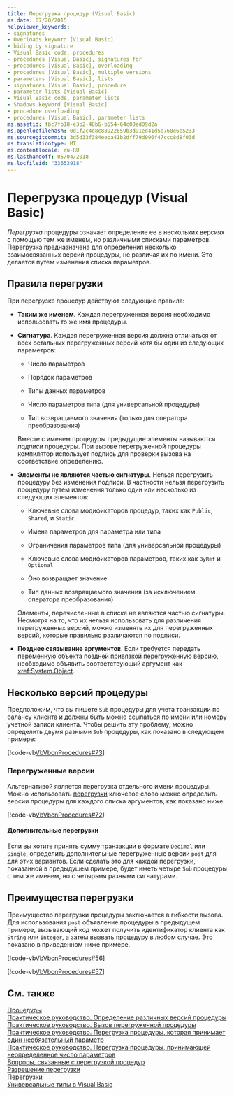 ```yaml
---
title: Перегрузка процедур (Visual Basic)
ms.date: 07/20/2015
helpviewer_keywords:
- signatures
- Overloads keyword [Visual Basic]
- hiding by signature
- Visual Basic code, procedures
- procedures [Visual Basic], signatures for
- procedures [Visual Basic], overloading
- procedures [Visual Basic], multiple versions
- parameters [Visual Basic], lists
- signatures [Visual Basic], procedure
- parameter lists [Visual Basic]
- Visual Basic code, parameter lists
- Shadows keyword [Visual Basic]
- procedure overloading
- procedures [Visual Basic], parameter lists
ms.assetid: fbc7fb18-e3b2-48b6-b554-64c00ed09d2a
ms.openlocfilehash: 0d1f2c4d8c88922659b3d91ed41d5e760e6e5233
ms.sourcegitcommit: 3d5d33f384eeba41b2dff79d096f47ccc8d8f03d
ms.translationtype: MT
ms.contentlocale: ru-RU
ms.lasthandoff: 05/04/2018
ms.locfileid: "33653918"
---
```

# <a name="procedure-overloading-visual-basic"></a>Перегрузка процедур (Visual Basic)
*Перегрузка* процедуры означает определение ее в нескольких версиях с помощью тем же именем, но различными списками параметров. Перегрузка предназначена для определения несколько взаимосвязанных версий процедуры, не различая их по имени. Это делается путем изменения списка параметров.  
  
## <a name="overloading-rules"></a>Правила перегрузки  
 При перегрузке процедур действуют следующие правила:  
  
-   **Таким же именем**. Каждая перегруженная версия необходимо использовать то же имя процедуры.  
  
-   **Сигнатура**. Каждая перегруженная версия должна отличаться от всех остальных перегруженных версий хотя бы один из следующих параметров:  
  
    -   Число параметров  
  
    -   Порядок параметров  
  
    -   Типы данных параметров  
  
    -   Число параметров типа (для универсальной процедуры)  
  
    -   Тип возвращаемого значения (только для оператора преобразования)  
  
     Вместе с именем процедуры предыдущие элементы называются *подписи* процедуры. При вызове перегруженной процедуры компилятор использует подпись для проверки вызова на соответствие определению.  
  
-   **Элементы не являются частью сигнатуры**. Нельзя перегрузить процедуру без изменения подписи. В частности нельзя перегрузить процедуру путем изменения только один или несколько из следующих элементов:  
  
    -   Ключевые слова модификаторов процедур, таких как `Public`, `Shared`, и `Static`  
  
    -   Имена параметров для параметра или типа  
  
    -   Ограничения параметров типа (для универсальной процедуры)  
  
    -   Ключевые слова модификаторов параметров, таких как `ByRef` и `Optional`  
  
    -   Оно возвращает значение  
  
    -   Тип данных возвращаемого значения (за исключением оператора преобразования)  
  
     Элементы, перечисленные в списке не являются частью сигнатуры. Несмотря на то, что их нельзя использовать для различения перегруженных версий, можно изменять их для перегруженных версий, которые правильно различаются по подписи.  
  
-   **Позднее связывание аргументов**. Если требуется передать переменную объекта поздней привязкой перегруженную версию, необходимо объявить соответствующий аргумент как <xref:System.Object>.  
  
## <a name="multiple-versions-of-a-procedure"></a>Несколько версий процедуры  
 Предположим, что вы пишете `Sub` процедуры для учета транзакции по балансу клиента и должны быть можно ссылаться по имени или номеру учетной записи клиента. Чтобы решить эту проблему, можно определить двумя разными `Sub` процедуры, как показано в следующем примере:  
  
 [!code-vb[VbVbcnProcedures#73](./codesnippet/VisualBasic/procedure-overloading_1.vb)]  
  
### <a name="overloaded-versions"></a>Перегруженные версии  
 Альтернативой является перегрузка отдельного имени процедуры. Можно использовать [перегрузки](../../../../visual-basic/language-reference/modifiers/overloads.md) ключевое слово можно определить версии процедуры для каждого списка аргументов, как показано ниже:  
  
 [!code-vb[VbVbcnProcedures#72](./codesnippet/VisualBasic/procedure-overloading_2.vb)]  
  
#### <a name="additional-overloads"></a>Дополнительные перегрузки  
 Если вы хотите принять сумму транзакции в формате `Decimal` или `Single`, определить дополнительные перегруженные версии `post` для для этих вариантов. Если сделать это для каждой перегрузки, показанной в предыдущем примере, будет иметь четыре `Sub` процедуры с тем же именем, но с четырьмя разными сигнатурами.  
  
## <a name="advantages-of-overloading"></a>Преимущества перегрузки  
 Преимущество перегрузки процедуры заключается в гибкости вызова. Для использования `post` объявление процедуры в предыдущем примере, вызывающий код может получить идентификатор клиента как `String` или `Integer`, а затем вызвать процедуру в любом случае. Это показано в приведенном ниже примере.  
  
 [!code-vb[VbVbcnProcedures#56](./codesnippet/VisualBasic/procedure-overloading_3.vb)]  
  
 [!code-vb[VbVbcnProcedures#57](./codesnippet/VisualBasic/procedure-overloading_4.vb)]  
  
## <a name="see-also"></a>См. также  
 [Процедуры](./index.md)  
 [Практическое руководство. Определение различных версий процедуры](./how-to-define-multiple-versions-of-a-procedure.md)  
 [Практическое руководство. Вызов перегруженной процедуры](./how-to-call-an-overloaded-procedure.md)  
 [Практическое руководство. Перегрузка процедуры, которая принимает один необязательный параметр](./how-to-overload-a-procedure-that-takes-optional-parameters.md)  
 [Практическое руководство. Перегрузка процедуры, принимающей неопределенное число параметров](./how-to-overload-a-procedure-that-takes-an-indefinite-number-of-parameters.md)  
 [Вопросы, связанные с перегрузкой процедур](./considerations-in-overloading-procedures.md)  
 [Разрешение перегрузки](./overload-resolution.md)  
 [Перегрузки](../../../../visual-basic/language-reference/modifiers/overloads.md)  
 [Универсальные типы в Visual Basic](../../../../visual-basic/programming-guide/language-features/data-types/generic-types.md)
